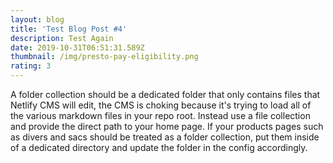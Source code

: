```yaml
---
layout: blog
title: 'Test Blog Post #4'
description: Test Again
date: 2019-10-31T06:51:31.589Z
thumbnail: /img/presto-pay-eligibility.png
rating: 3
---
```

A folder collection should be a dedicated folder that only contains files that Netlify CMS will edit, the CMS is choking because it's trying to load all of the various markdown files in your repo root. Instead use a file collection and provide the direct path to your home page. If your products pages such as divers and sacs should be treated as a folder collection, put them inside of a dedicated directory and update the folder in the config accordingly.
